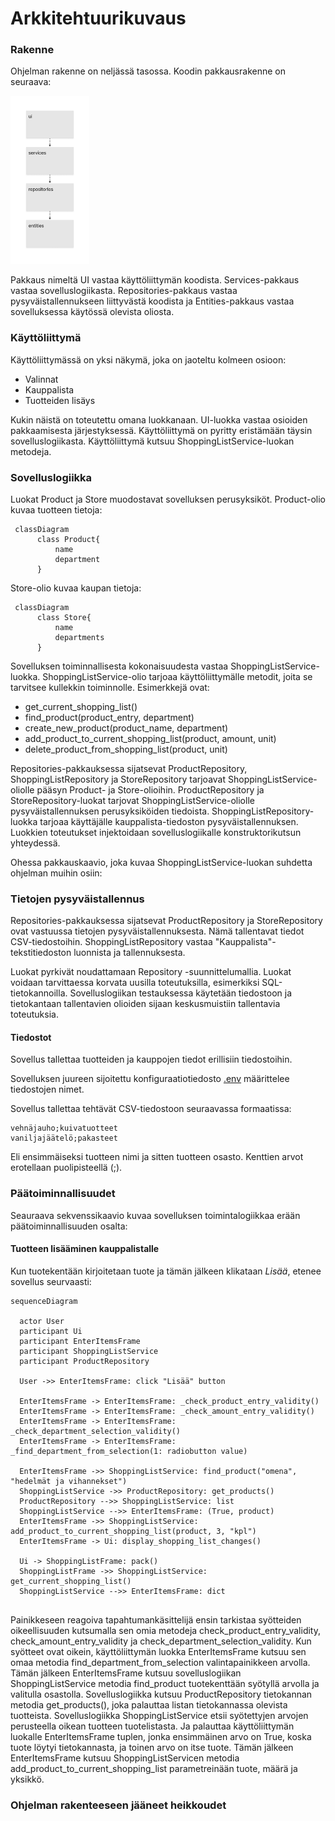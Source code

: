 # Arkkitehtuurikuvaus

### Rakenne

Ohjelman rakenne on neljässä tasossa. Koodin pakkausrakenne on seuraava:

<img src="https://github.com/cameocami/ot-harjoitustyo/blob/main/dokumentaatio/kuvat/pakkauskaavio.png" alt="Pakkauskaavio" width="25%" height="25%" />

Pakkaus nimeltä UI vastaa käyttöliittymän koodista. Services-pakkaus vastaa sovelluslogiikasta. Repositories-pakkaus vastaa pysyväistallennukseen liittyvästä koodista ja Entities-pakkaus vastaa sovelluksessa käytössä olevista oliosta. 

### Käyttöliittymä

Käyttöliittymässä on yksi näkymä, joka on jaoteltu kolmeen osioon: 

- Valinnat 
- Kauppalista 
- Tuotteiden lisäys

Kukin näistä on toteutettu omana luokkanaan. UI-luokka vastaa osioiden pakkaamisesta järjestyksessä. Käyttöliittymä on pyritty eristämään täysin sovelluslogiikasta. Käyttöliittymä kutsuu ShoppingListService-luokan metodeja.

### Sovelluslogiikka

Luokat Product ja Store muodostavat sovelluksen perusyksiköt. Product-olio kuvaa tuotteen tietoja:

```mermaid
 classDiagram
      class Product{
          name
          department
      }
```
Store-olio kuvaa kaupan tietoja:

```mermaid
 classDiagram
      class Store{
          name
          departments
      }
```
Sovelluksen toiminnallisesta kokonaisuudesta vastaa ShoppingListService-luokka. ShoppingListService-olio tarjoaa käyttöliittymälle metodit, joita se tarvitsee kullekkin toiminnolle. Esimerkkejä ovat:

- get_current_shopping_list()
- find_product(product_entry, department)    
- create_new_product(product_name, department)
- add_product_to_current_shopping_list(product, amount, unit)
- delete_product_from_shopping_list(product, unit)

Repositories-pakkauksessa sijatsevat ProductRepository, ShoppingListRepository ja StoreRepository tarjoavat ShoppingListService-oliolle pääsyn Product- ja Store-olioihin. ProductRepository ja StoreRepository-luokat tarjovat ShoppingListService-oliolle pysyväistallennuksen perusyksiköiden tiedoista. ShoppingListRepository-luokka tarjoaa käyttäjälle kauppalista-tiedoston pysyväistallennuksen. Luokkien toteutukset injektoidaan sovelluslogiikalle konstruktorikutsun yhteydessä.

Ohessa pakkauskaavio, joka kuvaa ShoppingListService-luokan suhdetta ohjelman muihin osiin:



### Tietojen pysyväistallennus

Repositories-pakkauksessa sijatsevat ProductRepository ja StoreRepository ovat vastuussa tietojen pysyväistallennuksesta. Nämä tallentavat tiedot CSV-tiedostoihin. ShoppingListRepository vastaa "Kauppalista"-tekstitiedoston luonnista ja tallennuksesta. 

Luokat pyrkivät noudattamaan Repository -suunnittelumallia.  Luokat voidaan tarvittaessa korvata uusilla toteutuksilla, esimerkiksi SQL-tietokannoilla. Sovelluslogiikan testauksessa käytetään tiedostoon ja tietokantaan tallentavien olioiden sijaan keskusmuistiin tallentavia toteutuksia.

#### Tiedostot

Sovellus tallettaa tuotteiden ja kauppojen tiedot erillisiin tiedostoihin. 

Sovelluksen juureen sijoitettu konfiguraatiotiedosto [.env](././.env) määrittelee tiedostojen nimet.

Sovellus tallettaa tehtävät CSV-tiedostoon seuraavassa formaatissa:

```
vehnäjauho;kuivatuotteet
vaniljajäätelö;pakasteet
```
Eli ensimmäiseksi tuotteen nimi ja sitten tuotteen osasto. Kenttien arvot erotellaan puolipisteellä (;).

### Päätoiminnallisuudet

Seauraava sekvenssikaavio kuvaa sovelluksen toimintalogiikkaa erään päätoiminnallisuuden osalta:

#### Tuotteen lisääminen kauppalistalle

Kun tuotekentään kirjoitetaan tuote ja tämän jälkeen klikataan _Lisää_, etenee sovellus seurvaasti:

```mermaid
sequenceDiagram

  actor User
  participant Ui
  participant EnterItemsFrame
  participant ShoppingListService
  participant ProductRepository

  User ->> EnterItemsFrame: click "Lisää" button
  
  EnterItemsFrame -> EnterItemsFrame: _check_product_entry_validity()
  EnterItemsFrame -> EnterItemsFrame: _check_amount_entry_validity()
  EnterItemsFrame -> EnterItemsFrame: _check_department_selection_validity()
  EnterItemsFrame -> EnterItemsFrame: _find_department_from_selection(1: radiobutton value)

  EnterItemsFrame ->> ShoppingListService: find_product("omena", "hedelmät ja vihannekset")
  ShoppingListService ->> ProductRepository: get_products()
  ProductRepository -->> ShoppingListService: list
  ShoppingListService -->> EnterItemsFrame: (True, product)
  EnterItemsFrame ->> ShoppingListService: add_product_to_current_shopping_list(product, 3, "kpl")
  EnterItemsFrame -> Ui: display_shopping_list_changes()
  
  Ui -> ShoppingListFrame: pack()
  ShoppingListFrame ->> ShoppingListService: get_current_shopping_list()
  ShoppingListService -->> EnterItemsFrame: dict  
  
```
Painikkeseen reagoiva tapahtumankäsittelijä ensin tarkistaa syötteiden oikeellisuuden kutsumalla sen omia metodeja check_product_entry_validity, check_amount_entry_validity ja check_department_selection_validity. Kun syötteet ovat oikein, käyttöliittymän luokka EnterItemsFrame kutsuu sen omaa metodia find_department_from_selection valintapainikkeen arvolla. Tämän jälkeen EnterItemsFrame kutsuu sovelluslogiikan ShoppingListService metodia find_product tuotekenttään syötyllä arvolla ja valitulla osastolla. Sovelluslogiikka kutsuu ProductRepository tietokannan metodia get_products(), joka palauttaa listan tietokannassa olevista tuotteista. Sovelluslogiikka ShoppingListService etsii syötettyjen arvojen perusteella oikean tuotteen tuotelistasta. Ja palauttaa käyttöliittymän luokalle EnterItemsFrame tuplen, jonka ensimmäinen arvo on True, koska tuote löytyi tietokannasta, ja toinen arvo on itse tuote. Tämän jälkeen EnterItemsFrame kutsuu ShoppingListServicen metodia add_product_to_current_shopping_list parametreinään tuote, määrä ja yksikkö. 

### Ohjelman rakenteeseen jääneet heikkoudet
